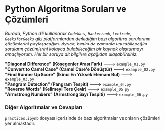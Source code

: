 # Python Algoritma Soruları ve Çözümleri

*Burada, Python dili kullanarak `CodeWars`, `Hackerrank`, `Leetcode`, `GeeksforGeeks` gibi platformlardan derlediğim bazı algoritma sorularının çözümlerini paylaşacağım. Ayrıca, benim de zamanla unutabileceğim soruların çözümlerini kolayca bulabileceğim bir kaynak oluşturmayı amaçlıyorum. Her bir soruya ait bilgilere aşağıdan ulaşabilirsiniz.*

**"Diagonal Difference" (Köşegenler Arası Fark)** ---> `example_01.py` <br>
**"Convert to Camel Case" (Camel Case'e Dönüştür)** ---> `example_02.py` <br>
**"Find Runner Up Score" (İkinci En Yüksek Elemanı Bul)** ---> `example_03.py` <br>
**"Pangram Detection" (Pangram Tespiti)** ---> `example_04.py` <br>
**"Reverse Words" (Kelimeyi Ters Çevir)** ---> `example_05.py` <br>
**"Armstrong Numbers" (Armstrong Sayı Tespiti)** ---> `example_06.py` <br>

### Diğer Algoritmalar ve Cevapları

`practices.ipynb` dosyası içerisinde de bazı algoritmalar ve onların çözümleri yer almaktadır.

